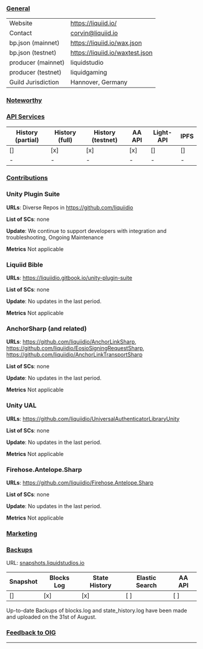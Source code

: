
### <ins>General</ins>

|  |  |
| --- | --- |
| Website | https://liquiid.io/ |
| Contact | corvin@liquiid.io |
| bp.json (mainnet) | https://liquiid.io/wax.json |
| bp.json (testnet) | https://liquiid.io/waxtest.json |
| producer (mainnet) | liquidstudio |
| producer (testnet) | liquidgaming |
| Guild Jurisdiction | Hannover, Germany |

### <ins>Noteworthy</ins>


### <ins>API Services</ins>

| History (partial) | History (full) | History (testnet) | AA API | Light-API  | IPFS |
|--------|--------|--------|--------|--------|--------|
| [] | [x] | [x] | [x] | [] | [] |
| - | - | - | - | - |  - |


### <ins>Contributions</ins>

### Unity Plugin Suite

**URLs**: Diverse Repos in https://github.com/liquiidio

**List of SCs**: none

**Update**: We continue to support developers with integration and troubleshooting, Ongoing Maintenance

**Metrics** Not applicable

### Liquiid Bible

**URLs**: https://liquiidio.gitbook.io/unity-plugin-suite

**List of SCs**: none

**Update**: No updates in the last period.

**Metrics** Not applicable

### AnchorSharp (and related)

**URLs**: https://github.com/liquiidio/AnchorLinkSharp, https://github.com/liquiidio/EosioSigningRequestSharp, https://github.com/liquiidio/AnchorLinkTransportSharp

**List of SCs**: none

**Update**: No updates in the last period.

**Metrics** Not applicable

### Unity UAL

**URLs**: https://github.com/liquiidio/UniversalAuthenticatorLibraryUnity

**List of SCs**: none

**Update**: No updates in the last period.

**Metrics** Not applicable

### Firehose.Antelope.Sharp

**URLs**: https://github.com/liquiidio/Firehose.Antelope.Sharp

**List of SCs**: none

**Update**:  No updates in the last period.

**Metrics** Not applicable

### <ins>Marketing</ins>

### <ins>Backups </ins>
URL: [snapshots.liquidstudios.io](https://snapshots.liquidstudios.io/)

| Snapshot | Blocks Log | State History | Elastic Search | AA API |
|--------|--------|--------|--------|--------|
| [] | [x] | [x] | [ ] | [ ] |

Up-to-date Backups of blocks.log and state_history.log have been made and uploaded on the 31st of August. 

### <ins>Feedback to OIG</ins>
----

